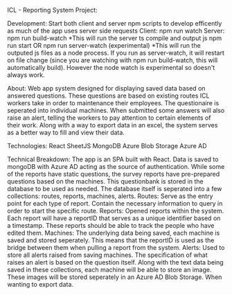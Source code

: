 ICL - Reporting System Project:

Development:
Start both client and server npm scripts to develop efficently as much of the app uses server side requests
Client:
npm run watch
Server:
npm run build-watch *This will run the server ts compile and output js
npm run start OR npm run server-watch (experimental) *This will run the outputed js files as a node process. If you run as server-watch, it will restart on file change (since you are watching with npm run build-watch, this will automatically build). However the node watch is experimental so doesn't always work.

About:
Web app system designed for displaying saved data based on answered questions. These questions are based on existing routes ICL workers take in order to maintenance their employees.
The questionaire is seperated into individual machines. When submitted some answers will also raise an alert, telling the workers to pay attention to certain elements of their work.
Along with a way to export data in an excel, the system serves as a better way to fill and view their data.

Technologies:
React
SheetJS
MongoDB
Azure Blob Storage
Azure AD

Technical Breakdown:
The app is an SPA built with React. Data is saved to mongoDB with Azure AD acting as the source of authentication. While some of the reports have static questions, the survey reports
have pre-prepared questions based on the machines. This questionbank is stored in the database to be used as needed. The database itself is seperated into a few collections: routes, reports, machines, alerts.
Routes: Serve as the entry point for each type of report. Contain the necessary information to query in order to start the specific route.
Reports: Opened reports within the system. Each report will have a reportID that serves as a unique identifier based on a timestamp. These reports should be able to track the people who have edited them.
Machines: The underlying data being saved, each machine is saved and stored seperately. This means that the reportID is used as the bridge between them when pulling a report from the system.
Alerts: Used to store all alerts raised from saving machines. The specification of what raises an alert is based on the question itself.
Along with the text data being saved in these collections, each machine will be able to store an image. These images will be stored seperately in an Azure AD Blob Storage.
When wanting to export data.
